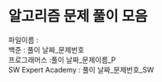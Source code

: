 # 알고리즘 문제 풀이 모음

파일이름 :   
백준 : 풀이 날짜_문제번호  
프로그래머스 :풀이 날짜_문제이름_P  
SW Expert Academy : 풀이 날짜_문제번호_SW
